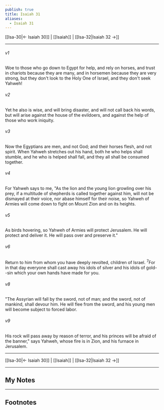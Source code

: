 ```yaml
---
publish: true
title: Isaiah 31
aliases:
  - Isaiah 31
---
```


[[Isa-30|← Isaiah 30]] | [[Isaiah]] | [[Isa-32|Isaiah 32 →]]
***



###### v1 
Woe to those who go down to Egypt for help, and rely on horses, and trust in chariots because they are many, and in horsemen because they are very strong, but they don't look to the Holy One of Israel, and they don't seek Yahweh! 

###### v2 
Yet he also is wise, and will bring disaster, and will not call back his words, but will arise against the house of the evildoers, and against the help of those who work iniquity. 

###### v3 
Now the Egyptians are men, and not God; and their horses flesh, and not spirit. When Yahweh stretches out his hand, both he who helps shall stumble, and he who is helped shall fall, and they all shall be consumed together. 

###### v4 
For Yahweh says to me, "As the lion and the young lion growling over his prey, if a multitude of shepherds is called together against him, will not be dismayed at their voice, nor abase himself for their noise, so Yahweh of Armies will come down to fight on Mount Zion and on its heights. 

###### v5 
As birds hovering, so Yahweh of Armies will protect Jerusalem. He will protect and deliver it. He will pass over and preserve it." 

###### v6 
Return to him from whom you have deeply revolted, children of Israel. <sup class="versenum mid-line">7</sup>For in that day everyone shall cast away his idols of silver and his idols of gold--sin which your own hands have made for you. 

###### v8 
"The Assyrian will fall by the sword, not of man; and the sword, not of mankind, shall devour him. He will flee from the sword, and his young men will become subject to forced labor. 

###### v9 
His rock will pass away by reason of terror, and his princes will be afraid of the banner," says Yahweh, whose fire is in Zion, and his furnace in Jerusalem.

***
[[Isa-30|← Isaiah 30]] | [[Isaiah]] | [[Isa-32|Isaiah 32 →]]

---
## My Notes

---
## Footnotes
